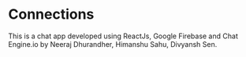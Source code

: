 # Connections
This is a chat app developed using ReactJs, Google Firebase and Chat Engine.io by Neeraj Dhurandher, Himanshu Sahu, Divyansh Sen. 
